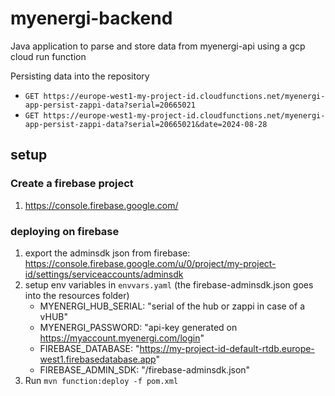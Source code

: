 # myenergi-backend

Java application to parse and store data from myenergi-api using a gcp cloud run function

Persisting data into the repository
* `GET https://europe-west1-my-project-id.cloudfunctions.net/myenergi-app-persist-zappi-data?serial=20665021`
* `GET https://europe-west1-my-project-id.cloudfunctions.net/myenergi-app-persist-zappi-data?serial=20665021&date=2024-08-28`

## setup

### Create a firebase project

1. https://console.firebase.google.com/

### deploying on firebase

1. export the adminsdk json from firebase: https://console.firebase.google.com/u/0/project/my-project-id/settings/serviceaccounts/adminsdk
2. setup env variables in `envvars.yaml` (the firebase-adminsdk.json goes into the resources folder)
   - MYENERGI_HUB_SERIAL: "serial of the hub or zappi in case of a vHUB"
   - MYENERGI_PASSWORD: "api-key generated on https://myaccount.myenergi.com/login"
   - FIREBASE_DATABASE: "https://my-project-id-default-rtdb.europe-west1.firebasedatabase.app"
   - FIREBASE_ADMIN_SDK: "/firebase-adminsdk.json"
3. Run `mvn function:deploy -f pom.xml` 